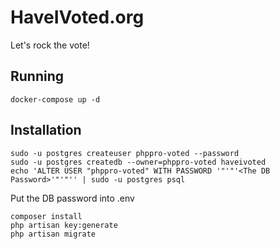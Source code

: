 
# HaveIVoted.org

Let's rock the vote!

## Running

    docker-compose up -d

## Installation

    sudo -u postgres createuser phppro-voted --password
    sudo -u postgres createdb --owner=phppro-voted haveivoted
    echo 'ALTER USER "phppro-voted" WITH PASSWORD '"'"'<The DB Password>'"'"'' | sudo -u postgres psql

Put the DB password into .env

    composer install
    php artisan key:generate
    php artisan migrate

